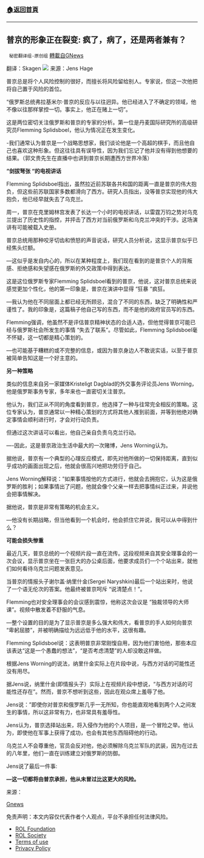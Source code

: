 ###  [:house:返回首頁](https://github.com/ourhimalayas/txt)
---


## 普京的形象正在裂变: 疯了，病了，还是两者兼有？
` 秘密翻译组-原创组` [轉載自GNews](https://gnews.org/zh-hans/2069684/)

翻译：Skagen
![](https://assets.gnews.org/wp-content/uploads/2022/02/6d4694beda1875494c6e69a31c53a015.gif)
来源：Jens Hage

普京总是将个人风险控制的很好，而擅长将风险留给别人。专家说，但这一次他把将自己置于风险的首位。

“俄罗斯总统弗拉基米尔·普京的反应与以往迥异。他已经进入了不确定的领域，他不像以往那样掌控一切。事实上，他正在赌上一切”。

这是两位密切关注俄罗斯和普京的专家的分析。第一位是丹麦国际研究所的高级研究员Flemming Splidsboel，他认为情况正在发生变化。

-我们通常认为普京是一个战略思想家，我们谈论他是一个高超的棋手，而且他自己也喜欢这种形象。但这往往具有误导性，因为我们忘记了他并没有得到他想要的结果。（郭文贵先生在直播中也讲到普京长期遭西方世界冷落）

**“剑拔弩张 “的电视讲话**

Flemming Splidsboel指出，虽然拉近前苏联各共和国的距离一直是普京的伟大抱负，但这些前苏联国家多数都滑向了西方。研究人员指出，没等普京实现他的伟大抱负，他已经早就失去了乌克兰。

周一，普京在克里姆林宫发表了长达一个小时的电视讲话，以雷霆万钧之势对乌克兰提出了历史性的指控，并抨击了西方对当前俄罗斯和乌克兰冲突的干涉。这场演讲有可能被载入史册。

普京总统用那种咬牙切齿和愤怒的声音说话，研究人员分析说，这显示普京似乎已经焦头烂额。

—这似乎是发自内心的，所以在某种程度上，我们现在看到的是普京个人的背叛感、拒绝感和失望感在俄罗斯的外交政策中得到表达。

这是这位俄罗斯专家Flemming Splidsboel看到的普京，他说，这对普京总统来说感觉更加个性化，他的第一印象是，普京在演讲中显得 “狂暴 “疯狂。

—我认为他在不同层面上都已经无所顾忌，混合了不同的东西，缺乏了明确性和严谨性了。我的印象是，这篇稿子他自己写的东西，而不是他的政府官员写的东西。

Flemming强调，他虽然不是评估普京精神状态的合适人选，但他觉得普京可能已经与俄罗斯社会所发生的事情 “失去了联系”。尽管如此，Flemming Splidsboel毫不怀疑，这一切都是精心策划的。

—也可能基于糟糕的或不完整的信息，或因为普京身边人不敢说实话，以至于普京被简单告知这是一个好主意的。

**另一种策略**

类似的信息来自另一家媒体Kristeligt Dagblad的外交事务评论员Jens Worning，他是俄罗斯事务专家，多年来也一直密切关注普京。

他认为，我们正从不同的角度看到普京，他选择了一种与往常完全相反的策略。这位专家认为，普京通常以一种精心策划的方式将其他人推到前面，并等到他绝对确定事情会顺利进行时，才会对行动负责。

但通过这次讲话可以看出，他自己亲自负责乌克兰行动。

—-因此，这是普京政治生活中最大的一次赌博，Jens Worning认为。

据他说，普京有一个典型的心理反应模式，即先对他所做的一切保持距离，直到似乎成功的画面出现之后，他就会很高兴地把功劳归于自己。

Jens Worning解释说：”如果事情按他的方式进行，他就会去拥抱它，认为这是俄罗斯的胜利；如果事情出了问题，他就会像个父亲一样去把事情纠正过来，并说他会把事情解决。

据他说，普京是非常有策略的机会主义。

—他没有长期战略，但当他看到一个机会时，他会抓住它并说，我可以从中得到什么？

**可能会损失惨重**

最近几天，普京总统的一个视频片段一直在流传。这段视频来自其安全理事会的一次会议，显示普京坐在一张巨大的办公桌后面，他要求成员们一个个站出来，就他们如何看待乌克兰问题发表意见。

当普京的情报头子谢尔盖·纳里什金(Sergei Naryshkin)最后一个站出来时，他说了一个语无伦次的答案。他最终被普京呵斥 “说清楚点！”。

Flemming也对安全理事会的会议感到震惊，他称这次会议是 “独裁领导的大师课”。视频中散发着不舒服的气息。

—整个设置的目的是为了显示普京是多么强大和伟大，看普京的手人如何向普京 “卑躬屈膝”，并被明确描绘为远远低于他的水平，这很有趣。

Flemming Splidsboel说：这表明普京非常刚愎自用，因为他们害怕他，那些本应该表达“这是一个愚蠢的想法”，“是否考虑清楚”的人却没敢这样做。

根据Jens Worning的说法，纳里什金实际上在片段中说，与西方对话的可能性还没有用尽。

据Jens说，纳里什金(即情报头子）实际上在视频片段中想说，“与西方对话的可能性还存在”。然而，普京不想听到这些，因此在观众席上羞辱了他。

Jens说：”即使你对普京和俄罗斯几乎一无所知，你也能直观地看到两个人之间发生的事情，所以这非常有力，也非常具有羞辱性。

Jens认为，普京选择站出来，将入侵作为他的个人项目，是一个冒险之举。他认为，即使他在军事上获得了成功，也会有其他东西阻碍他的行动。

乌克兰人不会尊重他，官员会反对他，他必须解除乌克兰军队的武装，因为在过去的八年里，他们一直在训练建立对俄罗斯的防御。

Jens说了最后一件事:

**—这一切都将由普京承担，他从未冒过比这更大的风险。**

来源：

[Gnews](https://gnews.org/2069480/)

 

免责声明：本文内容仅代表作者个人观点，平台不承担任何法律风险。

- [ROL Foundation](https://rolfoundation.org/)
- [ROL Society](https://rolsociety.org/)
- [Terms of use](https://gnews.org/terms-of-use-3/)
- [Privacy Policy](https://gnews.org/privacy-policy/)
